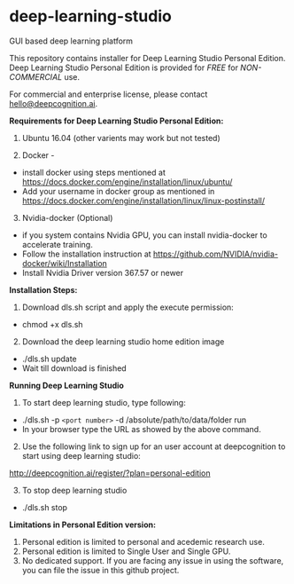 # deep-learning-studio
GUI based deep learning platform

This repository contains installer for Deep Learning Studio Personal Edition. Deep Learning Studio Personal Edition is provided for *FREE* for *NON-COMMERCIAL* use.

For commercial and enterprise license, please contact hello@deepcognition.ai.

**Requirements for Deep Learning Studio Personal Edition:**

1. Ubuntu 16.04 (other varients may work but not tested)

2. Docker - 
  - install docker using steps mentioned at https://docs.docker.com/engine/installation/linux/ubuntu/
  - Add your username in docker group as mentioned in https://docs.docker.com/engine/installation/linux/linux-postinstall/

3. Nvidia-docker (Optional)
  - if you system contains Nvidia GPU, you can install nvidia-docker to accelerate training.
  - Follow the installation instruction at https://github.com/NVIDIA/nvidia-docker/wiki/Installation
  - Install Nvidia Driver version 367.57 or newer
  

**Installation Steps:**

1. Download dls.sh script and apply the execute permission:
  - chmod +x dls.sh

2. Download the deep learning studio home edition image
  - ./dls.sh update
  - Wait till download is finished
  

**Running Deep Learning Studio**

1. To start deep learning studio, type following:
  - ./dls.sh -p `<port number>` -d /absolute/path/to/data/folder run
  - In your browser type the URL as showed by the above command.
  
2. Use the following link to sign up for an user account at deepcognition to start using deep learning studio:

http://deepcognition.ai/register/?plan=personal-edition
  
3. To stop deep learning studio
  - ./dls.sh stop
  
**Limitations in Personal Edition version:**

1. Personal edition is limited to personal and acedemic research use.
2. Personal edition is limited to Single User and Single GPU.
3. No dedicated support. If you are facing any issue in using the software, you can file the issue in this github project.
